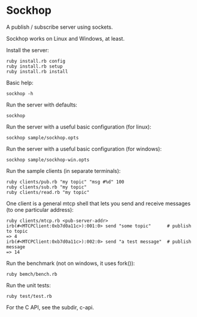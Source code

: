 # Sockhop #

A publish / subscribe server using sockets.

Sockhop works on Linux and Windows, at least.

Install the server:

    ruby install.rb config
    ruby install.rb setup
    ruby install.rb install

Basic help:

    sockhop -h

Run the server with defaults:

    sockhop

Run the server with a useful basic configuration (for linux):

    sockhop sample/sockhop.opts

Run the server with a useful basic configuration (for windows):

    sockhop sample/sockhop-win.opts

Run the sample clients (in separate terminals):

    ruby clients/pub.rb "my topic" "msg #%d" 100
    ruby clients/sub.rb "my topic"
    ruby clients/read.rb "my topic"

One client is a general mtcp shell that lets you send and receive messages (to one particular address):

    ruby clients/mtcp.rb <pub-server-addr>
    irb(#<MTCPClient:0xb7d0a11c>):001:0> send "some topic"      # publish to topic
    => 4
    irb(#<MTCPClient:0xb7d0a11c>):002:0> send "a test message"  # publish message
    => 14

Run the benchmark (not on windows, it uses fork()):

    ruby bemch/bench.rb

Run the unit tests:

    ruby test/test.rb

For the C API, see the subdir, c-api.
